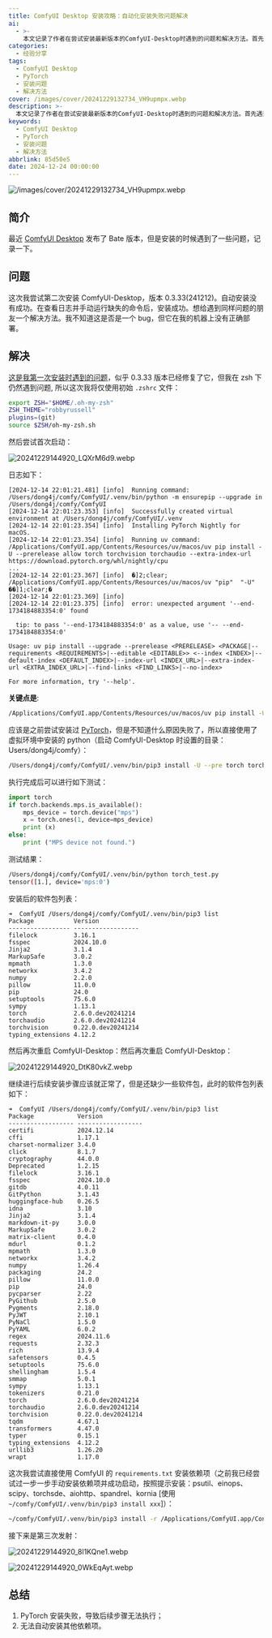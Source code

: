 ```yaml
---
title: ComfyUI Desktop 安装攻略：自动化安装失败问题解决
ai:
  - >-
    本文记录了作者在尝试安装最新版本的ComfyUI-Desktop时遇到的问题和解决方法。首先遇到了PyTorch安装失败的问题，随后通过手动运行缺失的命令成功部署。接着，作者尝试使用虚拟环境中的python进行安装，并通过执行测试代码验证了安装成功。然而，在后续步骤中仍然缺少一些软件包，最终决定直接使用ComfyUI的`requirements.txt`文件安装依赖项，并顺利完成剩余的安装步骤。
categories:
  - 经验分享
tags:
  - ComfyUI Desktop
  - PyTorch
  - 安装问题
  - 解决方法
cover: /images/cover/20241229132734_VH9upmpx.webp
description: >-
  本文记录了作者在尝试安装最新版本的ComfyUI-Desktop时遇到的问题和解决方法。首先遇到了PyTorch安装失败的问题，随后通过手动运行缺失的命令成功部署。接着，作者尝试使用虚拟环境中的python进行安装，并通过执行测试代码验证了安装成功。然而，在后续步骤中仍然缺少一些软件包，最终决定直接使用ComfyUI的`requirements.txt`文件安装依赖项，并顺利完成剩余的安装步骤。
keywords:
  - ComfyUI Desktop
  - PyTorch
  - 安装问题
  - 解决方法
abbrlink: 85d50e5
date: 2024-12-24 00:00:00
---
```


![/images/cover/20241229132734_VH9upmpx.webp](/images/cover/20241229132734_VH9upmpx.webp)

## 简介

最近 [ComfyUI Desktop](https://github.com/Comfy-Org/desktop) 发布了 Bate 版本，但是安装的时候遇到了一些问题，记录一下。

## 问题

这次我尝试第二次安装 ComfyUI-Desktop，版本 0.3.33(241212)。自动安装没有成功。在查看日志并手动运行缺失的命令后，安装成功。想给遇到同样问题的朋友一个解决方法。我不知道这是否是一个 bug，但它在我的机器上没有正确部署。

## 解决

[这是我第一次安装时遇到的问题](https://github.com/Comfy-Org/desktop/issues/398)，似乎 0.3.33 版本已经修复了它，但我在 zsh 下仍然遇到问题, 所以这次我将仅使用初始 `.zshrc` 文件：

```bash
export ZSH="$HOME/.oh-my-zsh"
ZSH_THEME="robbyrussell"
plugins=(git)
source $ZSH/oh-my-zsh.sh
```

然后尝试首次启动：

![20241229144920_LQXrM6d9.webp](./comfyui-install/20241229144920_LQXrM6d9.webp)

日志如下：

```
[2024-12-14 22:01:21.481] [info]  Running command: /Users/dong4j/comfy/ComfyUI/.venv/bin/python -m ensurepip --upgrade in /Users/dong4j/comfy/ComfyUI
[2024-12-14 22:01:23.353] [info]  Successfully created virtual environment at /Users/dong4j/comfy/ComfyUI/.venv
[2024-12-14 22:01:23.354] [info]  Installing PyTorch Nightly for macOS.
[2024-12-14 22:01:23.354] [info]  Running uv command: /Applications/ComfyUI.app/Contents/Resources/uv/macos/uv pip install -U --prerelease allow torch torchvision torchaudio --extra-index-url https://download.pytorch.org/whl/nightly/cpu
...
[2024-12-14 22:01:23.367] [info]  �]2;clear; /Applications/ComfyUI.app/Contents/Resources/uv/macos/uv "pip"  "-U"  ��]1;clear;�
[2024-12-14 22:01:23.369] [info]
[2024-12-14 22:01:23.375] [info]  error: unexpected argument '--end-1734184883354:0' found

  tip: to pass '--end-1734184883354:0' as a value, use '-- --end-1734184883354:0'

Usage: uv pip install --upgrade --prerelease <PRERELEASE> <PACKAGE|--requirements <REQUIREMENTS>|--editable <EDITABLE>> <--index <INDEX>|--default-index <DEFAULT_INDEX>|--index-url <INDEX_URL>|--extra-index-url <EXTRA_INDEX_URL>|--find-links <FIND_LINKS>|--no-index>

For more information, try '--help'.
```

**关键点是**:

```bash
/Applications/ComfyUI.app/Contents/Resources/uv/macos/uv pip install -U --pre torch torchvision torchaudio --extra-index-url https://download.pytorch.org/whl/nightly/cpu
```

应该是之前尝试安装过 [PyTorch](https://developer.apple.com/metal/pytorch/)，但是不知道什么原因失败了，所以直接使用了虚拟环境中安装的 python（启动 ComfyUI-Desktop 时设置的目录：Users/dong4j/comfy）：

```bash
/Users/dong4j/comfy/ComfyUI/.venv/bin/pip3 install -U --pre torch torchvision torchaudio --extra-index-url https://download.pytorch.org/whl/nightly/cpu
```

执行完成后可以进行如下测试：

```python
import torch
if torch.backends.mps.is_available():
    mps_device = torch.device("mps")
    x = torch.ones(1, device=mps_device)
    print (x)
else:
    print ("MPS device not found.")
```

测试结果：

```bash
/Users/dong4j/comfy/ComfyUI/.venv/bin/python torch_test.py
tensor([1.], device='mps:0')
```

安装后的软件包列表：

```
➜  ComfyUI /Users/dong4j/comfy/ComfyUI/.venv/bin/pip3 list
Package           Version
----------------- ------------------
filelock          3.16.1
fsspec            2024.10.0
Jinja2            3.1.4
MarkupSafe        3.0.2
mpmath            1.3.0
networkx          3.4.2
numpy             2.2.0
pillow            11.0.0
pip               24.0
setuptools        75.6.0
sympy             1.13.1
torch             2.6.0.dev20241214
torchaudio        2.6.0.dev20241214
torchvision       0.22.0.dev20241214
typing_extensions 4.12.2
```

然后再次重启 ComfyUI-Desktop：然后再次重启 ComfyUI-Desktop：

![20241229144920_DtK80vkZ.webp](./comfyui-install/20241229144920_DtK80vkZ.webp)

继续进行后续安装步骤应该就正常了，但是还缺少一些软件包，此时的软件包列表如下：

```
➜  ComfyUI /Users/dong4j/comfy/ComfyUI/.venv/bin/pip3 list
Package            Version
------------------ ------------------
certifi            2024.12.14
cffi               1.17.1
charset-normalizer 3.4.0
click              8.1.7
cryptography       44.0.0
Deprecated         1.2.15
filelock           3.16.1
fsspec             2024.10.0
gitdb              4.0.11
GitPython          3.1.43
huggingface-hub    0.26.5
idna               3.10
Jinja2             3.1.4
markdown-it-py     3.0.0
MarkupSafe         3.0.2
matrix-client      0.4.0
mdurl              0.1.2
mpmath             1.3.0
networkx           3.4.2
numpy              1.26.4
packaging          24.2
pillow             11.0.0
pip                24.0
pycparser          2.22
PyGithub           2.5.0
Pygments           2.18.0
PyJWT              2.10.1
PyNaCl             1.5.0
PyYAML             6.0.2
regex              2024.11.6
requests           2.32.3
rich               13.9.4
safetensors        0.4.5
setuptools         75.6.0
shellingham        1.5.4
smmap              5.0.1
sympy              1.13.1
tokenizers         0.21.0
torch              2.6.0.dev20241214
torchaudio         2.6.0.dev20241214
torchvision        0.22.0.dev20241214
tqdm               4.67.1
transformers       4.47.0
typer              0.15.1
typing_extensions  4.12.2
urllib3            1.26.20
wrapt              1.17.0
```

这次我尝试直接使用 ComfyUI 的 `requirements.txt` 安装依赖项（之前我已经尝试过一步一步手动安装依赖项并成功启动，按照提示安装：psutil、einops、scipy、torchsde、aiohttp、spandrel、kornia [使用`~/comfy/ComfyUI/.venv/bin/pip3 install xxx`]）：

```bash
~/comfy/ComfyUI/.venv/bin/pip3 install -r /Applications/ComfyUI.app/Contents/Resources/ComfyUI/requirements.txt
```

接下来是第三次发射：

![20241229144920_8l1KQne1.webp](./comfyui-install/20241229144920_8l1KQne1.webp)

![20241229144920_0WkEqAyt.webp](./comfyui-install/20241229144920_0WkEqAyt.webp)

## 总结

1. PyTorch 安装失败，导致后续步骤无法执行；
2. 无法自动安装其他依赖项。
